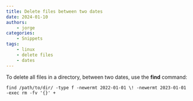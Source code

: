 ```yaml
---
title: Delete files between two dates
date: 2024-01-10
authors:
    - jorge
categories:
    - Snippets
tags:
    - linux
    - delete files
    - dates
---
```


To delete all files in a directory, between two dates, use the **find**
command:


```console
find /path/to/dir/ -type f -newermt 2022-01-01 \! -newermt 2023-01-01 -exec rm -fv '{}' +
```
